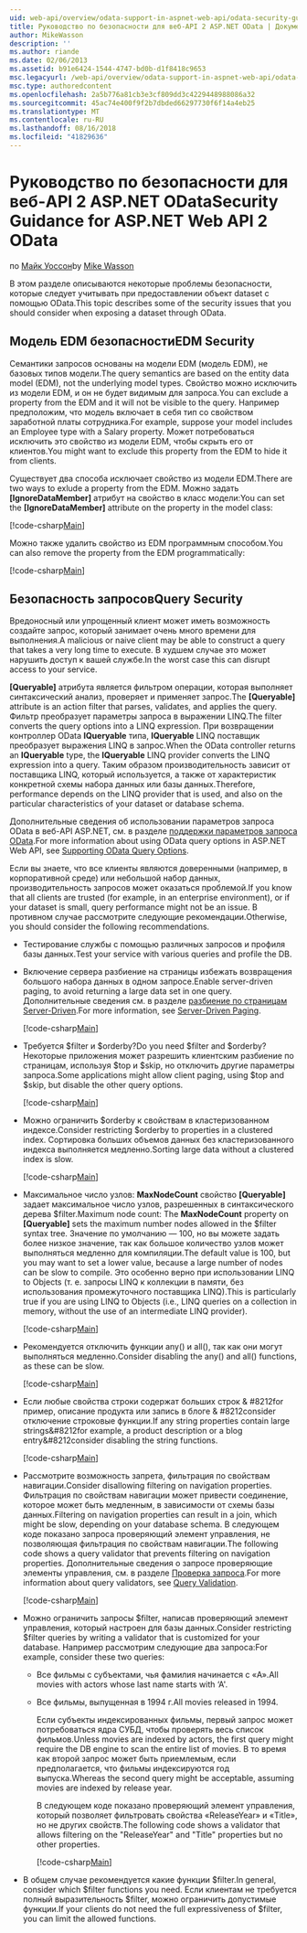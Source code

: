 ```yaml
---
uid: web-api/overview/odata-support-in-aspnet-web-api/odata-security-guidance
title: Руководство по безопасности для веб-API 2 ASP.NET OData | Документация Майкрософт
author: MikeWasson
description: ''
ms.author: riande
ms.date: 02/06/2013
ms.assetid: b91e6424-1544-4747-bd0b-d1f8418c9653
msc.legacyurl: /web-api/overview/odata-support-in-aspnet-web-api/odata-security-guidance
msc.type: authoredcontent
ms.openlocfilehash: 2a5b776a81cb3e3cf809dd3c4229448988086a32
ms.sourcegitcommit: 45ac74e400f9f2b7dbded66297730f6f14a4eb25
ms.translationtype: MT
ms.contentlocale: ru-RU
ms.lasthandoff: 08/16/2018
ms.locfileid: "41829636"
---
```

<a name="security-guidance-for-aspnet-web-api-2-odata"></a><span data-ttu-id="2ec8b-102">Руководство по безопасности для веб-API 2 ASP.NET OData</span><span class="sxs-lookup"><span data-stu-id="2ec8b-102">Security Guidance for ASP.NET Web API 2 OData</span></span>
====================
<span data-ttu-id="2ec8b-103">по [Майк Уоссон](https://github.com/MikeWasson)</span><span class="sxs-lookup"><span data-stu-id="2ec8b-103">by [Mike Wasson](https://github.com/MikeWasson)</span></span>

<span data-ttu-id="2ec8b-104">В этом разделе описываются некоторые проблемы безопасности, которые следует учитывать при предоставлении объект dataset с помощью OData.</span><span class="sxs-lookup"><span data-stu-id="2ec8b-104">This topic describes some of the security issues that you should consider when exposing a dataset through OData.</span></span>

## <a name="edm-security"></a><span data-ttu-id="2ec8b-105">Модель EDM безопасности</span><span class="sxs-lookup"><span data-stu-id="2ec8b-105">EDM Security</span></span>

<span data-ttu-id="2ec8b-106">Семантики запросов основаны на модели EDM (модель EDM), не базовых типов модели.</span><span class="sxs-lookup"><span data-stu-id="2ec8b-106">The query semantics are based on the entity data model (EDM), not the underlying model types.</span></span> <span data-ttu-id="2ec8b-107">Свойство можно исключить из модели EDM, и он не будет видимым для запроса.</span><span class="sxs-lookup"><span data-stu-id="2ec8b-107">You can exclude a property from the EDM and it will not be visible to the query.</span></span> <span data-ttu-id="2ec8b-108">Например предположим, что модель включает в себя тип со свойством заработной платы сотрудника.</span><span class="sxs-lookup"><span data-stu-id="2ec8b-108">For example, suppose your model includes an Employee type with a Salary property.</span></span> <span data-ttu-id="2ec8b-109">Может потребоваться исключить это свойство из модели EDM, чтобы скрыть его от клиентов.</span><span class="sxs-lookup"><span data-stu-id="2ec8b-109">You might want to exclude this property from the EDM to hide it from clients.</span></span>

<span data-ttu-id="2ec8b-110">Существует два способа исключает свойство из модели EDM.</span><span class="sxs-lookup"><span data-stu-id="2ec8b-110">There are two ways to exlude a property from the EDM.</span></span> <span data-ttu-id="2ec8b-111">Можно задать **[IgnoreDataMember]** атрибут на свойство в класс модели:</span><span class="sxs-lookup"><span data-stu-id="2ec8b-111">You can set the **[IgnoreDataMember]** attribute on the property in the model class:</span></span>

[!code-csharp[Main](odata-security-guidance/samples/sample1.cs)]

<span data-ttu-id="2ec8b-112">Можно также удалить свойство из EDM программным способом.</span><span class="sxs-lookup"><span data-stu-id="2ec8b-112">You can also remove the property from the EDM programmatically:</span></span>

[!code-csharp[Main](odata-security-guidance/samples/sample2.cs)]

## <a name="query-security"></a><span data-ttu-id="2ec8b-113">Безопасность запросов</span><span class="sxs-lookup"><span data-stu-id="2ec8b-113">Query Security</span></span>

<span data-ttu-id="2ec8b-114">Вредоносный или упрощенный клиент может иметь возможность создайте запрос, который занимает очень много времени для выполнения.</span><span class="sxs-lookup"><span data-stu-id="2ec8b-114">A malicious or naive client may be able to construct a query that takes a very long time to execute.</span></span> <span data-ttu-id="2ec8b-115">В худшем случае это может нарушить доступ к вашей службе.</span><span class="sxs-lookup"><span data-stu-id="2ec8b-115">In the worst case this can disrupt access to your service.</span></span>

<span data-ttu-id="2ec8b-116">**[Queryable]** атрибута является фильтром операции, которая выполняет синтаксический анализ, проверяет и применяет запрос.</span><span class="sxs-lookup"><span data-stu-id="2ec8b-116">The **[Queryable]** attribute is an action filter that parses, validates, and applies the query.</span></span> <span data-ttu-id="2ec8b-117">Фильтр преобразует параметры запроса в выражении LINQ.</span><span class="sxs-lookup"><span data-stu-id="2ec8b-117">The filter converts the query options into a LINQ expression.</span></span> <span data-ttu-id="2ec8b-118">При возвращении контроллер OData **IQueryable** типа, **IQueryable** LINQ поставщик преобразует выражения LINQ в запрос.</span><span class="sxs-lookup"><span data-stu-id="2ec8b-118">When the OData controller returns an **IQueryable** type, the **IQueryable** LINQ provider converts the LINQ expression into a query.</span></span> <span data-ttu-id="2ec8b-119">Таким образом производительность зависит от поставщика LINQ, который используется, а также от характеристик конкретной схемы набора данных или базы данных.</span><span class="sxs-lookup"><span data-stu-id="2ec8b-119">Therefore, performance depends on the LINQ provider that is used, and also on the particular characteristics of your dataset or database schema.</span></span>

<span data-ttu-id="2ec8b-120">Дополнительные сведения об использовании параметров запроса OData в веб-API ASP.NET, см. в разделе [поддержки параметров запроса OData](supporting-odata-query-options.md).</span><span class="sxs-lookup"><span data-stu-id="2ec8b-120">For more information about using OData query options in ASP.NET Web API, see [Supporting OData Query Options](supporting-odata-query-options.md).</span></span>

<span data-ttu-id="2ec8b-121">Если вы знаете, что все клиенты являются доверенными (например, в корпоративной среде) или небольшой набор данных, производительность запросов может оказаться проблемой.</span><span class="sxs-lookup"><span data-stu-id="2ec8b-121">If you know that all clients are trusted (for example, in an enterprise environment), or if your dataset is small, query performance might not be an issue.</span></span> <span data-ttu-id="2ec8b-122">В противном случае рассмотрите следующие рекомендации.</span><span class="sxs-lookup"><span data-stu-id="2ec8b-122">Otherwise, you should consider the following recommendations.</span></span>

- <span data-ttu-id="2ec8b-123">Тестирование службы с помощью различных запросов и профиля базы данных.</span><span class="sxs-lookup"><span data-stu-id="2ec8b-123">Test your service with various queries and profile the DB.</span></span>
- <span data-ttu-id="2ec8b-124">Включение сервера разбиение на страницы избежать возвращения большого набора данных в одном запросе.</span><span class="sxs-lookup"><span data-stu-id="2ec8b-124">Enable server-driven paging, to avoid returning a large data set in one query.</span></span> <span data-ttu-id="2ec8b-125">Дополнительные сведения см. в разделе [разбиение по страницам Server-Driven](supporting-odata-query-options.md#server-paging).</span><span class="sxs-lookup"><span data-stu-id="2ec8b-125">For more information, see [Server-Driven Paging](supporting-odata-query-options.md#server-paging).</span></span> 

    [!code-csharp[Main](odata-security-guidance/samples/sample3.cs)]
- <span data-ttu-id="2ec8b-126">Требуется $filter и $orderby?</span><span class="sxs-lookup"><span data-stu-id="2ec8b-126">Do you need $filter and $orderby?</span></span> <span data-ttu-id="2ec8b-127">Некоторые приложения может разрешить клиентским разбиение по страницам, используя $top и $skip, но отключить другие параметры запроса.</span><span class="sxs-lookup"><span data-stu-id="2ec8b-127">Some applications might allow client paging, using $top and $skip, but disable the other query options.</span></span> 

    [!code-csharp[Main](odata-security-guidance/samples/sample4.cs)]
- <span data-ttu-id="2ec8b-128">Можно ограничить $orderby к свойствам в кластеризованном индексе.</span><span class="sxs-lookup"><span data-stu-id="2ec8b-128">Consider restricting $orderby to properties in a clustered index.</span></span> <span data-ttu-id="2ec8b-129">Сортировка больших объемов данных без кластеризованного индекса выполняется медленно.</span><span class="sxs-lookup"><span data-stu-id="2ec8b-129">Sorting large data without a clustered index is slow.</span></span> 

    [!code-csharp[Main](odata-security-guidance/samples/sample5.cs)]
- <span data-ttu-id="2ec8b-130">Максимальное число узлов: **MaxNodeCount** свойство **[Queryable]** задает максимальное число узлов, разрешенных в синтаксического дерева $filter.</span><span class="sxs-lookup"><span data-stu-id="2ec8b-130">Maximum node count: The **MaxNodeCount** property on **[Queryable]** sets the maximum number nodes allowed in the $filter syntax tree.</span></span> <span data-ttu-id="2ec8b-131">Значение по умолчанию — 100, но вы можете задать более низкое значение, так как большое количество узлов может выполняться медленно для компиляции.</span><span class="sxs-lookup"><span data-stu-id="2ec8b-131">The default value is 100, but you may want to set a lower value, because a large number of nodes can be slow to compile.</span></span> <span data-ttu-id="2ec8b-132">Это особенно верно при использовании LINQ to Objects (т. е. запросы LINQ к коллекции в памяти, без использования промежуточного поставщика LINQ).</span><span class="sxs-lookup"><span data-stu-id="2ec8b-132">This is particularly true if you are using LINQ to Objects (i.e., LINQ queries on a collection in memory, without the use of an intermediate LINQ provider).</span></span> 

    [!code-csharp[Main](odata-security-guidance/samples/sample6.cs)]
- <span data-ttu-id="2ec8b-133">Рекомендуется отключить функции any() и all(), так как они могут выполняться медленно.</span><span class="sxs-lookup"><span data-stu-id="2ec8b-133">Consider disabling the any() and all() functions, as these can be slow.</span></span> 

    [!code-csharp[Main](odata-security-guidance/samples/sample7.cs)]
- <span data-ttu-id="2ec8b-134">Если любые свойства строки содержат больших строк & #8212for пример, описание продукта или запись в блоге & #8212consider отключение строковые функции.</span><span class="sxs-lookup"><span data-stu-id="2ec8b-134">If any string properties contain large strings&#8212for example, a product description or a blog entry&#8212consider disabling the string functions.</span></span> 

    [!code-csharp[Main](odata-security-guidance/samples/sample8.cs)]
- <span data-ttu-id="2ec8b-135">Рассмотрите возможность запрета, фильтрация по свойствам навигации.</span><span class="sxs-lookup"><span data-stu-id="2ec8b-135">Consider disallowing filtering on navigation properties.</span></span> <span data-ttu-id="2ec8b-136">Фильтрация по свойствам навигации может привести соединение, которое может быть медленным, в зависимости от схемы базы данных.</span><span class="sxs-lookup"><span data-stu-id="2ec8b-136">Filtering on navigation properties can result in a join, which might be slow, depending on your database schema.</span></span> <span data-ttu-id="2ec8b-137">В следующем коде показано запроса проверяющий элемент управления, не позволяющая фильтрация по свойствам навигации.</span><span class="sxs-lookup"><span data-stu-id="2ec8b-137">The following code shows a query validator that prevents filtering on navigation properties.</span></span> <span data-ttu-id="2ec8b-138">Дополнительные сведения о запросе проверяющие элементы управления, см. в разделе [Проверка запроса](supporting-odata-query-options.md#query-validation).</span><span class="sxs-lookup"><span data-stu-id="2ec8b-138">For more information about query validators, see [Query Validation](supporting-odata-query-options.md#query-validation).</span></span> 

    [!code-csharp[Main](odata-security-guidance/samples/sample9.cs)]
- <span data-ttu-id="2ec8b-139">Можно ограничить запросы $filter, написав проверяющий элемент управления, который настроен для базы данных.</span><span class="sxs-lookup"><span data-stu-id="2ec8b-139">Consider restricting $filter queries by writing a validator that is customized for your database.</span></span> <span data-ttu-id="2ec8b-140">Например рассмотрим следующие два запроса:</span><span class="sxs-lookup"><span data-stu-id="2ec8b-140">For example, consider these two queries:</span></span> 

  - <span data-ttu-id="2ec8b-141">Все фильмы с субъектами, чья фамилия начинается с «A».</span><span class="sxs-lookup"><span data-stu-id="2ec8b-141">All movies with actors whose last name starts with ‘A'.</span></span>
  - <span data-ttu-id="2ec8b-142">Все фильмы, выпущенная в 1994 г.</span><span class="sxs-lookup"><span data-stu-id="2ec8b-142">All movies released in 1994.</span></span>

    <span data-ttu-id="2ec8b-143">Если субъекты индексированных фильмы, первый запрос может потребоваться ядра СУБД, чтобы проверять весь список фильмов.</span><span class="sxs-lookup"><span data-stu-id="2ec8b-143">Unless movies are indexed by actors, the first query might require the DB engine to scan the entire list of movies.</span></span> <span data-ttu-id="2ec8b-144">В то время как второй запрос может быть приемлемым, если предполагается, что фильмы индексируются год выпуска.</span><span class="sxs-lookup"><span data-stu-id="2ec8b-144">Whereas the second query might be acceptable, assuming movies are indexed by release year.</span></span>

    <span data-ttu-id="2ec8b-145">В следующем коде показано проверяющий элемент управления, который позволяет фильтровать свойства «ReleaseYear» и «Title», но не других свойств.</span><span class="sxs-lookup"><span data-stu-id="2ec8b-145">The following code shows a validator that allows filtering on the "ReleaseYear" and "Title" properties but no other properties.</span></span>

    [!code-csharp[Main](odata-security-guidance/samples/sample10.cs)]
- <span data-ttu-id="2ec8b-146">В общем случае рекомендуется какие функции $filter.</span><span class="sxs-lookup"><span data-stu-id="2ec8b-146">In general, consider which $filter functions you need.</span></span> <span data-ttu-id="2ec8b-147">Если клиентам не требуется полный выразительность $filter, можно ограничить допустимые функции.</span><span class="sxs-lookup"><span data-stu-id="2ec8b-147">If your clients do not need the full expressiveness of $filter, you can limit the allowed functions.</span></span>
